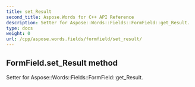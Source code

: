 ```yaml
---
title: set_Result
second_title: Aspose.Words for C++ API Reference
description: Setter for Aspose::Words::Fields::FormField::get_Result. 
type: docs
weight: 0
url: /cpp/aspose.words.fields/formfield/set_result/
---
```

## FormField.set_Result method


Setter for Aspose::Words::Fields::FormField::get_Result. 

